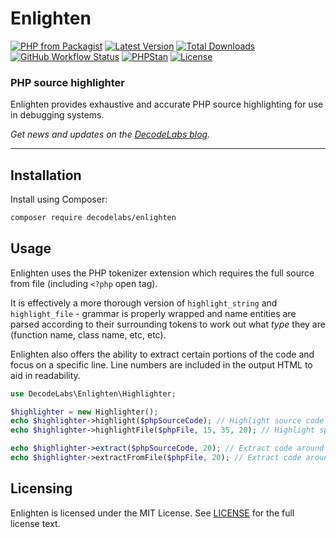 # Enlighten

[![PHP from Packagist](https://img.shields.io/packagist/php-v/decodelabs/enlighten?style=flat)](https://packagist.org/packages/decodelabs/enlighten)
[![Latest Version](https://img.shields.io/packagist/v/decodelabs/enlighten.svg?style=flat)](https://packagist.org/packages/decodelabs/enlighten)
[![Total Downloads](https://img.shields.io/packagist/dt/decodelabs/enlighten.svg?style=flat)](https://packagist.org/packages/decodelabs/enlighten)
[![GitHub Workflow Status](https://img.shields.io/github/actions/workflow/status/decodelabs/enlighten/integrate.yml?branch=develop)](https://github.com/decodelabs/enlighten/actions/workflows/integrate.yml)
[![PHPStan](https://img.shields.io/badge/PHPStan-enabled-44CC11.svg?longCache=true&style=flat)](https://github.com/phpstan/phpstan)
[![License](https://img.shields.io/packagist/l/decodelabs/enlighten?style=flat)](https://packagist.org/packages/decodelabs/enlighten)

### PHP source highlighter

Enlighten provides exhaustive and accurate PHP source highlighting for use in debugging systems.

_Get news and updates on the [DecodeLabs blog](https://blog.decodelabs.com)._

---

## Installation

Install using Composer:

```bash
composer require decodelabs/enlighten
```

## Usage
Enlighten uses the PHP tokenizer extension which requires the full source from file (including <code>&lt;?php</code> open tag).

It is effectively a more thorough version of <code>highlight_string</code> and <code>highlight_file</code> - grammar is properly wrapped and name entities are parsed according to their surrounding tokens to work out what _type_ they are (function name, class name, etc, etc).

Enlighten also offers the ability to extract certain portions of the code and focus on a specific line. Line numbers are included in the output HTML to aid in readability.

```php
use DecodeLabs\Enlighten\Highlighter;

$highlighter = new Highlighter();
echo $highlighter->highlight($phpSourceCode); // Highlight source code in memory
echo $highlighter->highlightFile($phpFile, 15, 35, 20); // Highlight specific lines (15 to 35) in file (focus on 20)

echo $highlighter->extract($phpSourceCode, 20); // Extract code around specific line
echo $highlighter->extractFromFile($phpFile, 20); // Extract code around specific line
```


## Licensing
Enlighten is licensed under the MIT License. See [LICENSE](./LICENSE) for the full license text.

